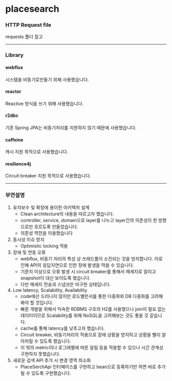 # placesearch

### HTTP Request file
requests 폴더 참고
- - -
### Library
#### webflux
시스템을 비동기로만들기 위해 사용했습니다.

#### reactor
Reactive 방식을 쓰기 위해 사용했습니다.

#### r2dbc
기존 Spring JPA는 비동기처리를 지원하지 않기 때문에 사용했습니다.

#### caffeine
캐시 지원 목적으로 사용했습니다.

#### resilience4j
Circuit breaker 지원 목적으로 사용했습니다.
- - -
### 부연설명
1. 유지보수 및 확장에 용이한 아키텍처 설계
   * Clean architecture의 내용을 따르고자 했습니다.
   * controller, service, domain으로 layer를 나누고 layer간의 의존성이 한 방향으로만 흐르도록 만들었습니다.
   * 의존성 역전을 이용했습니다
2. 동시성 이슈 방지
   * Optimistic locking 적용
3. 장애 및 연동 오류
   * webflux, 비동기 처리의 특성 상 쓰레드풀이 소진되는 것을 방지합니다. 이로 인해 API의 응답지연으로 인한 장애 발생을 막을 수 있습니다.
   * 기준치 이상으로 오류 발생 시 circuit breaker를 통해서 메세지로 알리고 snapshot이 대신 보이도록 했습니다.
   * 다만 메세지 전송과 스냅샷은 미구현 상태입니다. 
4. Low latency, Scalability, Availability
   * code에선 드러나지 않지만 로드밸런서를 통한 다중화와 DB 다중화를 고려해봐야 할 것입니다.
   * 빠른 개발을 위해서 익숙한 RDBMS 구조의 H2를 사용했으나 join이 필요 없는 데이터이므로 Scalability를 위해 NoSQL을 고려해보는 것도 좋을 것 같습니다.
   * cache를 통해 latency를 낮추고자 했습니다.
   * Circuit breaker, 비동기처리의 적용으로 장애 상황을 방지하고 상황을 빨리 알아차릴 수 있도록 했습니다.
   * 이 밖의 metric이나 로그레벨에 따른 알림 등을 적용할 수 있으나 시간 관계상 구현하지 못했습니다.
5. 새로운 검색 API 추가 시 변경 영역 최소화
   * PlaceSerchApi 인터페이스를 구현하고 bean으로 등록하기만 하면 바로 추가될 수 있도록 구현했습니다.
